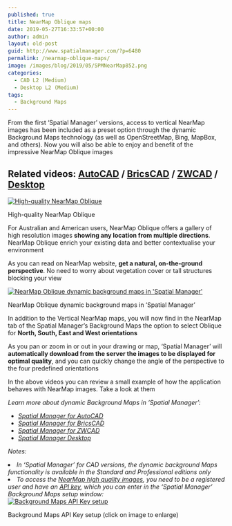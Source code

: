 ```yaml
---
published: true
title: NearMap Oblique maps
date: 2019-05-27T16:33:57+00:00
author: admin
layout: old-post
guid: http://www.spatialmanager.com/?p=6480
permalink: /nearmap-oblique-maps/
image: /images/blog/2019/05/SPMNearMap852.png
categories:
  - CAD L2 (Medium)
  - Desktop L2 (Medium)
tags:
  - Background Maps
---
```

<p>
  From the first &#8216;Spatial Manager&#8217; versions, access to vertical NearMap images has been included as a preset option through the dynamic Background Maps technology (as well as OpenStreetMap, Bing, MapBox, and others). Now you will also be able to enjoy and benefit of the impressive NearMap Oblique images
</p>

<p>
  <!--more-->
</p>

<h2>
  Related videos: <a href="https://youtu.be/K_uP1rUWD8I?rel=0" target="_blank" rel="nofollow"><span><span>AutoCAD</span></span></a> / <a href="https://youtu.be/CrvnYQXRjBQ?rel=0" target="_blank" rel="nofollow"><span><span>BricsCAD</span></span></a> / <a href="https://youtu.be/Dyvt9YGB2iM?rel=0" target="_blank" rel="nofollow"><span><span>ZWCAD</span></span></a> / <a href="https://youtu.be/IF5XPhk-59k?rel=0" target="_blank" rel="nofollow"><span>Desktop</span></a>
</h2>

<div id="attachment_6498">
  <a href="/images/blog/2019/05/NearMapOblique.png" target="_blank" rel="nofollow"><img src="/images/blog/2019/05/NearMapOblique-300x255.png" alt="High-quality NearMap Oblique" width="300" height="255" srcset="/images/blog/2019/05/NearMapOblique-300x255.png 300w, /images/blog/2019/05/NearMapOblique-768x653.png 768w, /images/blog/2019/05/NearMapOblique-624x531.png 624w, /images/blog/2019/05/NearMapOblique.png 849w" sizes="(max-width: 300px) 100vw, 300px" /></a>
  
  <p>
    High-quality NearMap Oblique
  </p>
</div>

<p>
  For Australian and American users, NearMap Oblique offers a gallery of high resolution images <strong>showing any location from multiple directions</strong>. NearMap Oblique enrich your existing data and better contextualise your environment
</p>

<p>
  As you can read on NearMap website, <strong>get a natural, on-the-ground perspective</strong>. No need to worry about vegetation cover or tall structures blocking your view
</p>

<div id="attachment_6499">
  <a href="/images/blog/2019/05/SPMNearMapOblique2.png" target="_blank" rel="nofollow"><img src="/images/blog/2019/05/SPMNearMapOblique2-1024x534.png" alt="NearMap Oblique dynamic background maps in 'Spatial Manager'" width="625" height="326" srcset="/images/blog/2019/05/SPMNearMapOblique2-1024x534.png 1024w, /images/blog/2019/05/SPMNearMapOblique2-300x157.png 300w, /images/blog/2019/05/SPMNearMapOblique2-768x401.png 768w, /images/blog/2019/05/SPMNearMapOblique2-624x326.png 624w" sizes="(max-width: 625px) 100vw, 625px" /></a>
  
  <p>
    NearMap Oblique dynamic background maps in &#8216;Spatial Manager&#8217;
  </p>
</div>

<p>
  In addition to the Vertical NearMap maps, you will now find in the NearMap tab of the Spatial Manager&#8217;s Background Maps the option to select Oblique for <strong>North, South, East and West orientations</strong>
</p>

<p>
  As you pan or zoom in or out in your drawing or map, &#8216;Spatial Manager&#8217; will <strong>automatically download from the server the images to be displayed for optimal quality</strong>, and you can quickly change the angle of the perspective to the four predefined orientations
</p>

<p>
  In the above videos you can review a small example of how the application behaves with NearMap images. Take a look at them
</p>

<p>
  <em>Learn more about dynamic Background Maps in &#8216;Spatial Manager&#8217;:</em>
</p>


<ul>
  <li>
    <span><a href="http://wiki.spatialmanager.com/index.php/Spatial_Manager™_for_AutoCAD_-_FAQs:_Background_Maps_(%22Standard%22_and_%22Professional%22_editions_only)" target="_blank" rel="nofollow"><span><em>Spatial Manager for AutoCAD</em></span></a></span>
  </li>
  <li>
    <span><span><a href="http://wiki.spatialmanager.com/index.php/Spatial_Manager™_for_BricsCAD_-_FAQs:_Background_Maps_(%22Standard%22_and_%22Professional%22_editions_only)" target="_blank" rel="nofollow"><span><em>Spatial Manager for BricsCAD</em></span></a></span></span>
  </li>
  <li>
    <span><span><a href="http://wiki.spatialmanager.com/index.php/Spatial_Manager™_for_ZWCAD_-_FAQs:_Background_Maps_(%22Standard%22_and_%22Professional%22_editions_only)" target="_blank" rel="nofollow"><span><em>Spatial Manager for ZWCAD</em></span></a></span></span>
  </li>
  <li>
    <a href="http://wiki.spatialmanager.com/index.php/Spatial_Manager_Desktop™_-_FAQs:_Background_Maps" target="_blank" rel="nofollow"><span><em>Spatial Manager Desktop</em></span></a>
  </li>
</ul>

<p>
  <em>Notes:</em>
</p>

<li>
  <em>In &#8216;Spatial Manager&#8217; for CAD versions, the dynamic background Maps functionality is available in the Standard and Professional editions only</em>
</li>
<li>
  <em>To access the <span><a href="https://www.nearmap.com.au/" target="_blank" rel="nofollow">NearMap high quality images</a></span>, you need to be a registered user and have an <span><a href="https://docs.nearmap.com/display/ND/API+Key+Authentication#APIKeyAuthentication-CreatinganAPIKey" target="_blank" rel="nofollow">API key</a></span>, which you can enter in the &#8216;Spatial Manager&#8217; Background Maps setup window:</em>
</li>

<div class="mt-3" id="attachment_6488">
  <a href="/images/blog/2019/05/SPMConfigureBGM.png" target="_blank" rel="nofollow"><img src="/images/blog/2019/05/SPMConfigureBGM-300x226.png" alt="Background Maps API Key setup" width="300" height="226" srcset="/images/blog/2019/05/SPMConfigureBGM-300x226.png 300w, /images/blog/2019/05/SPMConfigureBGM-768x578.png 768w, /images/blog/2019/05/SPMConfigureBGM-624x469.png 624w, /images/blog/2019/05/SPMConfigureBGM.png 831w" sizes="(max-width: 300px) 100vw, 300px" /></a>
  
  <p>
    Background Maps API Key setup (click on image to enlarge)
  </p>
</div>